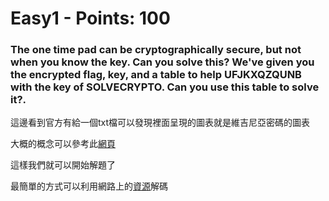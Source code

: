  
# Easy1 - Points: 100

### The one time pad can be cryptographically secure, but not when you know the key. Can you solve this? We've given you the encrypted flag, key, and a table to help UFJKXQZQUNB with the key of SOLVECRYPTO. Can you use this table to solve it?.

這邊看到官方有給一個txt檔可以發現裡面呈現的圖表就是維吉尼亞密碼的圖表

大概的概念可以參考此[網頁](https://zh.wikipedia.org/zh-tw/%E7%BB%B4%E5%90%89%E5%B0%BC%E4%BA%9A%E5%AF%86%E7%A0%81)

這樣我們就可以開始解題了

最簡單的方式可以利用網路上的[資源](https://www.qqxiuzi.cn/bianma/weijiniyamima.php)解碼




